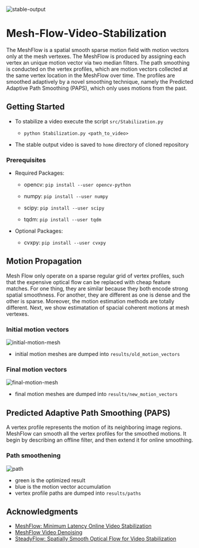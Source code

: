 ![stable-output](https://github.com/sudheerachary/Mesh-Flow-Video-Stabilization/blob/master/results/sample.gif)

# Mesh-Flow-Video-Stabilization

The MeshFlow is a spatial smooth sparse motion field with motion vectors only at the mesh vertexes. The MeshFlow is produced by assigning each vertex an unique motion vector via two median filters. The path smoothing is conducted on the vertex profiles, which are motion vectors collected at the same vertex location in the MeshFlow over time. The profiles are smoothed adaptively by a novel smoothing technique, namely the Predicted Adaptive Path Smoothing (PAPS), which only uses motions from the past.

## Getting Started

  - To stabilize a video execute the script `src/Stabilization.py`
  
    - ```
      python Stabilization.py <path_to_video>
      ```
  - The stable output video is saved to `home` directory of cloned repository

### Prerequisites

  - Required Packages:
  
    - opencv:  `pip install --user opencv-python`
  
    - numpy:  `pip install --user numpy`
    
    - scipy: `pip install --user scipy`
    
    - tqdm: `pip install --user tqdm`
  
  - Optional Packages:
    
    - cvxpy: `pip install --user cvxpy`

## Motion Propagation

Mesh Flow only operate on a sparse regular grid of vertex profiles, such that the expensive optical flow can be replaced with cheap feature matches. For one thing, they are similar because they both encode strong spatial smoothness. For another, they are different as one is dense and the other is sparse. Moreover, the motion estimation methods are totally different. Next, we show estimatation of spacial coherent motions at mesh vertexes.

### Initial motion vectors

![initial-motion-mesh](https://github.com/sudheerachary/Mesh-Flow-Video-Stabilization/blob/master/results/old_motion_vectors/148.jpg)

  - initial motion meshes are dumped into `results/old_motion_vectors`

### Final motion vectors

![final-motion-mesh](https://github.com/sudheerachary/Mesh-Flow-Video-Stabilization/blob/master/results/new_motion_vectors/148.jpg)
  
  - final motion meshes are dumped into `results/new_motion_vectors`

## Predicted Adaptive Path Smoothing (PAPS)

A vertex profile represents the motion of its neighboring image regions. MeshFlow can smooth all the vertex profiles for the smoothed motions. It begin by describing an offline filter, and then extend it for online smoothing.

### Path smoothening

![path](https://github.com/sudheerachary/Mesh-Flow-Video-Stabilization/blob/master/results/paths/0_30.png)

  - green is the optimized result
  - blue is the motion vector accumulation
  - vertex profile paths are dumped into `results/paths`

## Acknowledgments

* [MeshFlow: Minimum Latency Online Video Stabilization](http://www.liushuaicheng.org/eccv2016/meshflow.pdf)
* [MeshFlow Video Denoising](https://github.com/AlbusPeter/MeshFlow_Video_Denoising)
* [SteadyFlow: Spatially Smooth Optical Flow for Video Stabilization](http://www.liushuaicheng.org/CVPR2014/SteadyFlow.pdf)
